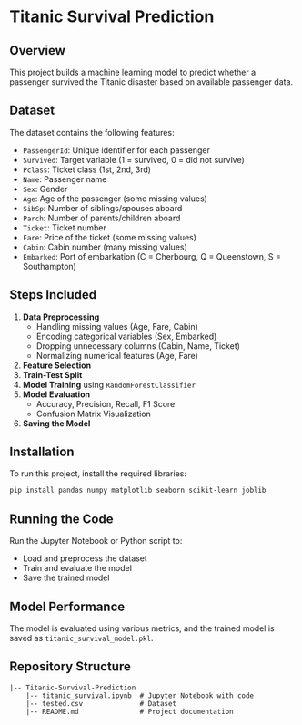 # Titanic Survival Prediction

## Overview
This project builds a machine learning model to predict whether a passenger survived the Titanic disaster based on available passenger data.

## Dataset
The dataset contains the following features:
- `PassengerId`: Unique identifier for each passenger
- `Survived`: Target variable (1 = survived, 0 = did not survive)
- `Pclass`: Ticket class (1st, 2nd, 3rd)
- `Name`: Passenger name
- `Sex`: Gender
- `Age`: Age of the passenger (some missing values)
- `SibSp`: Number of siblings/spouses aboard
- `Parch`: Number of parents/children aboard
- `Ticket`: Ticket number
- `Fare`: Price of the ticket (some missing values)
- `Cabin`: Cabin number (many missing values)
- `Embarked`: Port of embarkation (C = Cherbourg, Q = Queenstown, S = Southampton)

## Steps Included
1. **Data Preprocessing**
   - Handling missing values (Age, Fare, Cabin)
   - Encoding categorical variables (Sex, Embarked)
   - Dropping unnecessary columns (Cabin, Name, Ticket)
   - Normalizing numerical features (Age, Fare)
2. **Feature Selection**
3. **Train-Test Split**
4. **Model Training** using `RandomForestClassifier`
5. **Model Evaluation**
   - Accuracy, Precision, Recall, F1 Score
   - Confusion Matrix Visualization
6. **Saving the Model**

## Installation
To run this project, install the required libraries:
```bash
pip install pandas numpy matplotlib seaborn scikit-learn joblib
```

## Running the Code
Run the Jupyter Notebook or Python script to:
- Load and preprocess the dataset
- Train and evaluate the model
- Save the trained model

## Model Performance
The model is evaluated using various metrics, and the trained model is saved as `titanic_survival_model.pkl`.

## Repository Structure
```
|-- Titanic-Survival-Prediction
    |-- titanic_survival.ipynb  # Jupyter Notebook with code
    |-- tested.csv              # Dataset
    |-- README.md               # Project documentation
```
